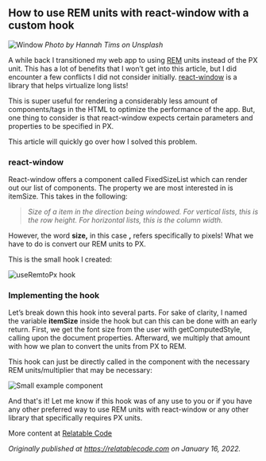 ## How to use REM units with react-window with a custom hook

![Window](https://cdn.hashnode.com/res/hashnode/image/upload/v1642351925382/-cUt_WlFz.jpeg)
_Photo by Hannah Tims on Unsplash_

A while back I transitioned my web app to using [REM](https://developer.mozilla.org/en-US/docs/Learn/CSS/Building_blocks/Values_and_units) units instead of the PX unit. This has a lot of benefits that I won’t get into this article, but I did encounter a few conflicts I did not consider initially. [react-window](https://github.com/bvaughn/react-window) is a library that helps virtualize long lists!

This is super useful for rendering a considerably less amount of components/tags in the HTML to optimize the performance of the app. But, one thing to consider is that react-window expects certain parameters and properties to be specified in PX.

This article will quickly go over how I solved this problem.

### react-window

React-window offers a component called FixedSizeList which can render out our list of components. The property we are most interested in is itemSize. This takes in the following:

> _Size of a item in the direction being windowed. For vertical lists, this is the row height. For horizontal lists, this is the column width._

However, the word **size,** in this case **,** refers specifically to pixels! What we have to do is convert our REM units to PX.

This is the small hook I created:

![useRemtoPx hook](https://cdn.hashnode.com/res/hashnode/image/upload/v1642351926930/vilALg6Rx.png)

### Implementing the hook

Let’s break down this hook into several parts. For sake of clarity, I named the variable **itemSize** inside the hook but can this can be done with an early return. First, we get the font size from the user with getComputedStyle, calling upon the document properties. Afterward, we multiply that amount with how we plan to convert the units from PX to REM.

This hook can just be directly called in the component with the necessary REM units/multiplier that may be necessary:

![Small example component](https://cdn.hashnode.com/res/hashnode/image/upload/v1642351928349/Cv-oJgYTi.png)

And that's it! Let me know if this hook was of any use to you or if you have any other preferred way to use REM units with react-window or any other library that specifically requires PX units.

More content at [Relatable Code](https://relatablecode.com)

_Originally published at_ [_https://relatablecode.com_](https://relatablecode.com/how-to-use-rem-units-with-react-window-with-a-custom-hook/) _on January 16, 2022._